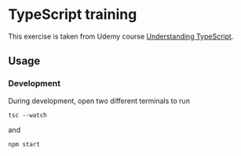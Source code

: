 # TypeScript training

This exercise is taken from Udemy course [Understanding TypeScript](https://www.udemy.com/course/understanding-typescript).

## Usage

### Development

During development, open two different terminals to run

```
tsc --watch
```

and

```
npm start
```
